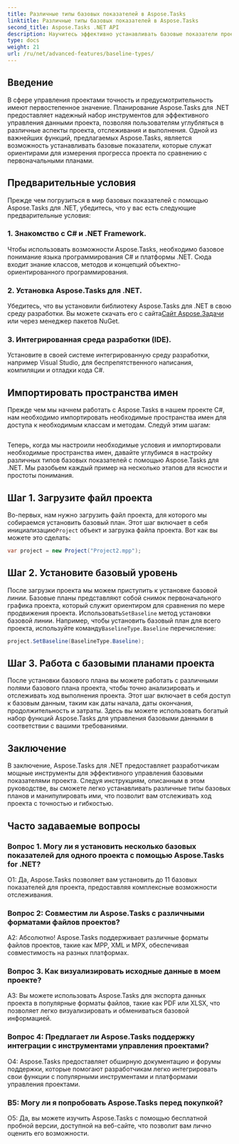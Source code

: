 ```yaml
---
title: Различные типы базовых показателей в Aspose.Tasks
linktitle: Различные типы базовых показателей в Aspose.Tasks
second_title: Aspose.Tasks .NET API
description: Научитесь эффективно устанавливать базовые показатели проекта и управлять ими с помощью Aspose.Tasks для .NET.
type: docs
weight: 21
url: /ru/net/advanced-features/baseline-types/
---
```

## Введение

В сфере управления проектами точность и предусмотрительность имеют первостепенное значение. Планирование Aspose.Tasks для .NET предоставляет надежный набор инструментов для эффективного управления данными проекта, позволяя пользователям углубляться в различные аспекты проекта, отслеживания и выполнения. Одной из важнейших функций, предлагаемых Aspose.Tasks, является возможность устанавливать базовые показатели, которые служат ориентирами для измерения прогресса проекта по сравнению с первоначальными планами.

## Предварительные условия

Прежде чем погрузиться в мир базовых показателей с помощью Aspose.Tasks для .NET, убедитесь, что у вас есть следующие предварительные условия:

### 1. Знакомство с C# и .NET Framework.

Чтобы использовать возможности Aspose.Tasks, необходимо базовое понимание языка программирования C# и платформы .NET. Сюда входит знание классов, методов и концепций объектно-ориентированного программирования.

### 2. Установка Aspose.Tasks для .NET.

 Убедитесь, что вы установили библиотеку Aspose.Tasks для .NET в свою среду разработки. Вы можете скачать его с сайта[Сайт Aspose.Задачи](https://releases.aspose.com/tasks/net/) или через менеджер пакетов NuGet.

### 3. Интегрированная среда разработки (IDE).

Установите в своей системе интегрированную среду разработки, например Visual Studio, для беспрепятственного написания, компиляции и отладки кода C#.

## Импортировать пространства имен

Прежде чем мы начнем работать с Aspose.Tasks в нашем проекте C#, нам необходимо импортировать необходимые пространства имен для доступа к необходимым классам и методам. Следуй этим шагам:

```csharp

```

Теперь, когда мы настроили необходимые условия и импортировали необходимые пространства имен, давайте углубимся в настройку различных типов базовых показателей с помощью Aspose.Tasks для .NET. Мы разобьем каждый пример на несколько этапов для ясности и простоты понимания.

## Шаг 1. Загрузите файл проекта

 Во-первых, нам нужно загрузить файл проекта, для которого мы собираемся установить базовый план. Этот шаг включает в себя инициализацию`Project` объект и загрузка файла проекта. Вот как вы можете это сделать:

```csharp
var project = new Project("Project2.mpp");
```

## Шаг 2. Установите базовый уровень

 После загрузки проекта мы можем приступить к установке базовой линии. Базовые планы представляют собой снимок первоначального графика проекта, который служит ориентиром для сравнения по мере продвижения проекта. Использовать`SetBaseline` метод установки базовой линии. Например, чтобы установить базовый план для всего проекта, используйте команду`BaselineType.Baseline` перечисление:

```csharp
project.SetBaseline(BaselineType.Baseline);
```

## Шаг 3. Работа с базовыми планами проекта

После установки базового плана вы можете работать с различными полями базового плана проекта, чтобы точно анализировать и отслеживать ход выполнения проекта. Этот шаг включает в себя доступ к базовым данным, таким как даты начала, даты окончания, продолжительность и затраты. Здесь вы можете использовать богатый набор функций Aspose.Tasks для управления базовыми данными в соответствии с вашими требованиями.

## Заключение

В заключение, Aspose.Tasks для .NET предоставляет разработчикам мощные инструменты для эффективного управления базовыми показателями проекта. Следуя инструкциям, описанным в этом руководстве, вы сможете легко устанавливать различные типы базовых планов и манипулировать ими, что позволит вам отслеживать ход проекта с точностью и гибкостью.

## Часто задаваемые вопросы

### Вопрос 1. Могу ли я установить несколько базовых показателей для одного проекта с помощью Aspose.Tasks for .NET?

О1: Да, Aspose.Tasks позволяет вам установить до 11 базовых показателей для проекта, предоставляя комплексные возможности отслеживания.

### Вопрос 2: Совместим ли Aspose.Tasks с различными форматами файлов проектов?

А2: Абсолютно! Aspose.Tasks поддерживает различные форматы файлов проектов, такие как MPP, XML и MPX, обеспечивая совместимость на разных платформах.

### Вопрос 3. Как визуализировать исходные данные в моем проекте?

A3: Вы можете использовать Aspose.Tasks для экспорта данных проекта в популярные форматы файлов, такие как PDF или XLSX, что позволяет легко визуализировать и обмениваться базовой информацией.

### Вопрос 4: Предлагает ли Aspose.Tasks поддержку интеграции с инструментами управления проектами?

О4: Aspose.Tasks предоставляет обширную документацию и форумы поддержки, которые помогают разработчикам легко интегрировать свои функции с популярными инструментами и платформами управления проектами.

### В5: Могу ли я попробовать Aspose.Tasks перед покупкой?

О5: Да, вы можете изучить Aspose.Tasks с помощью бесплатной пробной версии, доступной на веб-сайте, что позволит вам лично оценить его возможности.